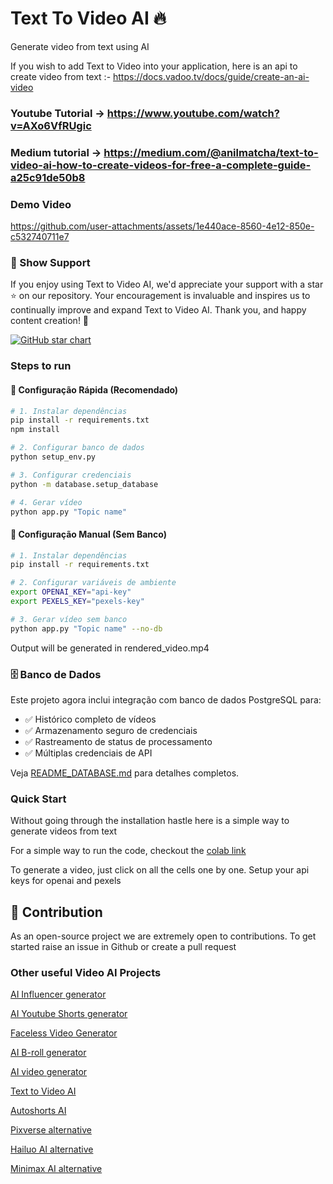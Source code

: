 # Text To Video AI 🔥

Generate video from text using AI

If you wish to add Text to Video into your application, here is an api to create video from text :- https://docs.vadoo.tv/docs/guide/create-an-ai-video

### Youtube Tutorial -> https://www.youtube.com/watch?v=AXo6VfRUgic

### Medium tutorial -> https://medium.com/@anilmatcha/text-to-video-ai-how-to-create-videos-for-free-a-complete-guide-a25c91de50b8

### Demo Video

https://github.com/user-attachments/assets/1e440ace-8560-4e12-850e-c532740711e7

### 🌟 Show Support

If you enjoy using Text to Video AI, we'd appreciate your support with a star ⭐ on our repository. Your encouragement is invaluable and inspires us to continually improve and expand Text to Video AI. Thank you, and happy content creation! 🎉

[![GitHub star chart](https://img.shields.io/github/stars/SamurAIGPT/Text-To-Video-AI?style=social)](https://github.com/SamurAIGPT/Text-To-Video-AI/stargazers)

### Steps to run

#### 🚀 Configuração Rápida (Recomendado)

```bash
# 1. Instalar dependências
pip install -r requirements.txt
npm install

# 2. Configurar banco de dados
python setup_env.py

# 3. Configurar credenciais
python -m database.setup_database

# 4. Gerar vídeo
python app.py "Topic name"
```

#### 🔧 Configuração Manual (Sem Banco)

```bash
# 1. Instalar dependências
pip install -r requirements.txt

# 2. Configurar variáveis de ambiente
export OPENAI_KEY="api-key"
export PEXELS_KEY="pexels-key"

# 3. Gerar vídeo sem banco
python app.py "Topic name" --no-db
```

Output will be generated in rendered_video.mp4

### 🗄️ Banco de Dados

Este projeto agora inclui integração com banco de dados PostgreSQL para:

- ✅ Histórico completo de vídeos
- ✅ Armazenamento seguro de credenciais
- ✅ Rastreamento de status de processamento
- ✅ Múltiplas credenciais de API

Veja [README_DATABASE.md](README_DATABASE.md) para detalhes completos.

### Quick Start

Without going through the installation hastle here is a simple way to generate videos from text

For a simple way to run the code, checkout the [colab link](/Text_to_Video_example.ipynb)

To generate a video, just click on all the cells one by one. Setup your api keys for openai and pexels

## 💁 Contribution

As an open-source project we are extremely open to contributions. To get started raise an issue in Github or create a pull request

### Other useful Video AI Projects

[AI Influencer generator](https://github.com/SamurAIGPT/AI-Influencer-Generator)

[AI Youtube Shorts generator](https://github.com/SamurAIGPT/AI-Youtube-Shorts-Generator/)

[Faceless Video Generator](https://github.com/SamurAIGPT/Faceless-Video-Generator)

[AI B-roll generator](https://github.com/Anil-matcha/AI-B-roll)

[AI video generator](https://www.vadoo.tv/ai-video-generator)

[Text to Video AI](https://www.vadoo.tv/text-to-video-ai)

[Autoshorts AI](https://www.vadoo.tv/autoshorts-ai)

[Pixverse alternative](https://www.vadoo.tv/pixverse-ai)

[Hailuo AI alternative](https://www.vadoo.tv/hailuo-ai)

[Minimax AI alternative](https://www.vadoo.tv/minimax-ai)
